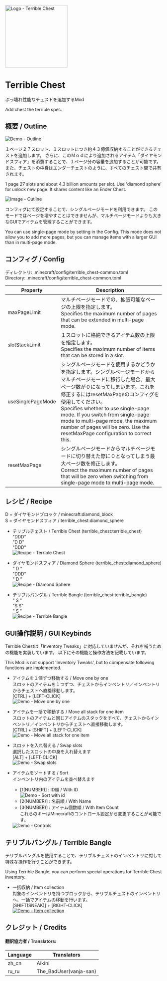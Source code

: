 <img src="https://app.box.com/shared/static/cbpgau8w2td9jwmkjvxpzllwhj19mxqw.png" width="200" alt="Logo - Terrible Chest" />

# Terrible Chest
ぶっ壊れ性能なチェストを追加するMod

Add chest the terrible spec.

## 概要 / Outline
<img src="https://app.box.com/shared/static/8je81ugovw06ktmrmqn1fgknq2fblz24.gif" alt="Demo - Outline" />

１ページ２７スロット、１スロットにつき約４３億個収納することができるチェストを追加します。
さらに、このＭｏｄにより追加されるアイテム「ダイヤモンドスフィア」を消費することで、１ページ分の容量を追加することが可能です。
また、チェストの中身はエンダーチェストのように、すべてのチェスト間で共有されます。

1 page 27 slots and about 4.3 billion amounts per slot.
Use 'diamond sphere' for unlock new page.
It shares content like an Ender Chest.

<img src="https://app.box.com/shared/static/qso2piyvor3gdt808pjhb82b1uua0i5d.png" alt="Image - Outline" />

コンフィグにて設定することで、シングルページモードを利用できます。
このモードではページを増やすことはできませんが、マルチページモードよりも大きなGUIでアイテムを管理することができます。

You can use single-page mode by setting in the Config.
This mode does not allow you to add more pages, but you can manage items with a larger GUI than in multi-page mode.

## コンフィグ / Config
ディレクトリ: .minecraft/config/terrible_chest-common.toml<br>
Directory: .minecraft/config/terrible_chest-common.toml

|Property|Description|
|--------|-----------|
|maxPageLimit|マルチページモードでの、拡張可能なページの上限を指定します。<br>Specifies the maximum number of pages that can be extended in multi-page mode.|
|slotStackLimit|１スロットに格納できるアイテム数の上限を指定します。<br>Specifies the maximum number of items that can be stored in a slot.|
|useSinglePageMode|シングルページモードを使用するかどうかを指定します。シングルページモードからマルチページモードに移行した場合、最大ページ数が０になってしまいます。これを修正するにはresetMaxPageのコンフィグを使用してください。<br>Specifies whether to use single-page mode. If you switch from single-page mode to multi-page mode, the maximum number of pages will be zero. Use the resetMaxPage configuration to correct this.|
|resetMaxPage|シングルページモードからマルチページモードに切り替えた際に０となってしまう最大ページ数を修正します。<br>Correct the maximum number of pages that will be zero when switching from single-page mode to multi-page mode.|

## レシピ / Recipe
D = ダイヤモンドブロック / minecraft:diamond_block<br>
S = ダイヤモンドスフィア / terrible_chest:diamond_sphere

- テリブルチェスト / Terrible Chest (terrible_chest:terrible_chest)<br>
  "DDD"<br>
  "D D"<br>
  "DDD"<br>
  <img src="https://app.box.com/shared/static/l6rxw83mc36ik9iuet8seywoa3v53dnj.png" alt="Recipe - Terrible Chest" />

- ダイヤモンドスフィア / Diamond Sphere (terrible_chest:diamond_sphere)<br>
  " D "<br>
  "DDD"<br>
  " D "<br>
  <img src="https://app.box.com/shared/static/1mt4nuthpf42gtbd8wmjykw9trxuk6mq.png" alt="Recipe - Diamond Sphere" />

- テリブルバングル / Terrible Bangle (terrible_chest:terrible_bangle)<br>
  " S "<br>
  "S S"<br>
  " S "<br>
  <img src="https://app.box.com/shared/static/ygp19qb5iqjlbx6c8wpti360z9u95fe6.png" alt="Recipe - Terrible Bangle" />

## GUI操作説明 / GUI Keybinds
Terrible Chestは「Inventory Tweaks」に対応していませんが、それを補うための機能を実装しています。
以下にその機能と操作方法を記載しています。

This Mod is not support 'Inventory Tweaks', but to compensate following functions are implemented.

- アイテムを１個ずつ移動する / Move one by one<br>
  スロットのアイテムを１つずつ、チェストからインベントリ／インベントリからチェストへ直接移動します。<br>
  [CTRL] + [LEFT-CLICK]<br>
  <img src="https://app.box.com/shared/static/gh2ra72psg7id4rnw9srzmgj3uwzgfvd.gif" alt="Demo - Move one by one" />

- アイテムを一括で移動する / Move all stack for one item<br>
  スロットのアイテムと同じアイテムのスタックをすべて、チェストからインベントリ／インベントリからチェストへ直接移動します。<br>
  [CTRL] + [SHIFT] + [LEFT-CLICK]<br>
  <img src="https://app.box.com/shared/static/tqododmh9iusncge56pfhs08zu0d64kt.gif" alt="Demo - Move all stack for one item" />

- スロットを入れ替える / Swap slots<br>
  選択したスロットの中身を入れ替えます<br>
  [ALT] + [LEFT-CLICK]<br>
  <img src="https://app.box.com/shared/static/al71kqj9o3ij9bvrplg0n3le118472s5.gif" alt="Demo - Swap slots" />

- アイテムをソートする / Sort<br>
  インベントリ内のアイテムを並べ替えます<br>
    - [1(NUMBER)] : ID順 / With ID<br>
      <img src="https://app.box.com/shared/static/qqoi4qsbyvcev8xlhkuo7mqmc74oehmt.gif" alt="Demo - Sort with id" />
    - [2(NUMBER)] : 名前順 / With Name<br>
    - [3(NUMBER)] : アイテム個数順 / With Item Count<br>
  これらのキーはMinecraftのコントロール設定から変更することが可能です。
  <img src="https://app.box.com/shared/static/suw40dxj5zueh619kdm5jc6djhtdgcut.png" alt="Demo - Controls" />

## テリブルバングル / Terrible Bangle
テリブルバングルを使用することで、テリブルチェストのインベントリに対して特殊な操作を行うことができます。

Using Terrible Bangle, you can perform special operations for Terrible Chest inventory.

- 一括収納 / Item collection<br>
  対象のインベントリを持つブロックから、テリブルチェストのインベントリへ、一括でアイテムの移動を行います。<br>
  [SHIFT(SNEAK)] + [RIGHT-CLICK]<br>
  [![Demo - Item collection](https://app.box.com/shared/static/0ysimm68b6oypkhstk7p1r49sg7tsvol.png)](https://youtu.be/vcEgjA0yTZI)

## クレジット / Credits

#### 翻訳協力者 / Translators:
|Language|Translators|
|--------|-----------|
|zh_cn|Aikini|
|ru_ru|The_BadUser(vanja-san)|
